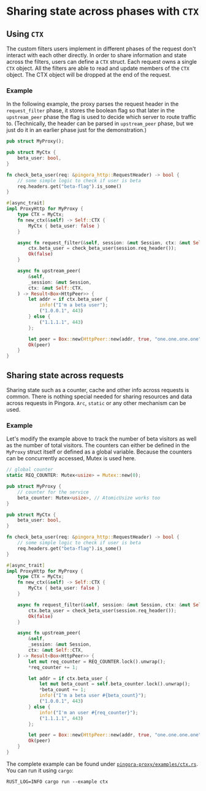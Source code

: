 # Sharing state across phases with `CTX`

## Using `CTX`
The custom filters users implement in different phases of the request don't interact with each other directly. In order to share information and state across the filters, users can define a `CTX` struct. Each request owns a single `CTX` object. All the filters are able to read and update members of the `CTX` object. The CTX object will be dropped at the end of the request.

### Example

In the following example, the proxy parses the request header in the `request_filter` phase, it stores the boolean flag so that later in the `upstream_peer` phase the flag is used to decide which server to route traffic to. (Technically, the header can be parsed in `upstream_peer` phase, but we just do it in an earlier phase just for the demonstration.)

```Rust
pub struct MyProxy();

pub struct MyCtx {
    beta_user: bool,
}

fn check_beta_user(req: &pingora_http::RequestHeader) -> bool {
    // some simple logic to check if user is beta
    req.headers.get("beta-flag").is_some()
}

#[async_trait]
impl ProxyHttp for MyProxy {
    type CTX = MyCtx;
    fn new_ctx(&self) -> Self::CTX {
        MyCtx { beta_user: false }
    }

    async fn request_filter(&self, session: &mut Session, ctx: &mut Self::CTX) -> Result<bool> {
        ctx.beta_user = check_beta_user(session.req_header());
        Ok(false)
    }

    async fn upstream_peer(
        &self,
        _session: &mut Session,
        ctx: &mut Self::CTX,
    ) -> Result<Box<HttpPeer>> {
        let addr = if ctx.beta_user {
            info!("I'm a beta user");
            ("1.0.0.1", 443)
        } else {
            ("1.1.1.1", 443)
        };

        let peer = Box::new(HttpPeer::new(addr, true, "one.one.one.one".to_string()));
        Ok(peer)
    }
}
```

## Sharing state across requests
Sharing state such as a counter, cache and other info across requests is common. There is nothing special needed for sharing resources and data across requests in Pingora. `Arc`, `static` or any other mechanism can be used.


### Example
Let's modify the example above to track the number of beta visitors as well as the number of total visitors. The counters can either be defined in the `MyProxy` struct itself or defined as a global variable. Because the counters can be concurrently accessed, Mutex is used here.

```Rust
// global counter
static REQ_COUNTER: Mutex<usize> = Mutex::new(0);

pub struct MyProxy {
    // counter for the service
    beta_counter: Mutex<usize>, // AtomicUsize works too
}

pub struct MyCtx {
    beta_user: bool,
}

fn check_beta_user(req: &pingora_http::RequestHeader) -> bool {
    // some simple logic to check if user is beta
    req.headers.get("beta-flag").is_some()
}

#[async_trait]
impl ProxyHttp for MyProxy {
    type CTX = MyCtx;
    fn new_ctx(&self) -> Self::CTX {
        MyCtx { beta_user: false }
    }

    async fn request_filter(&self, session: &mut Session, ctx: &mut Self::CTX) -> Result<bool> {
        ctx.beta_user = check_beta_user(session.req_header());
        Ok(false)
    }

    async fn upstream_peer(
        &self,
        _session: &mut Session,
        ctx: &mut Self::CTX,
    ) -> Result<Box<HttpPeer>> {
        let mut req_counter = REQ_COUNTER.lock().unwrap();
        *req_counter += 1;

        let addr = if ctx.beta_user {
            let mut beta_count = self.beta_counter.lock().unwrap();
            *beta_count += 1;
            info!("I'm a beta user #{beta_count}");
            ("1.0.0.1", 443)
        } else {
            info!("I'm an user #{req_counter}");
            ("1.1.1.1", 443)
        };

        let peer = Box::new(HttpPeer::new(addr, true, "one.one.one.one".to_string()));
        Ok(peer)
    }
}
```

The complete example can be found under [`pingora-proxy/examples/ctx.rs`](../../pingora-proxy/examples/ctx.rs). You can run it using `cargo`:
```
RUST_LOG=INFO cargo run --example ctx
```
